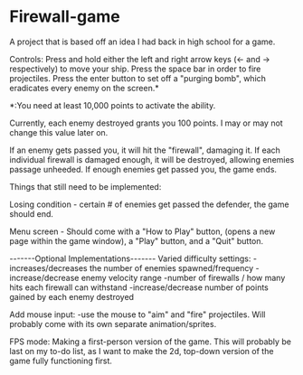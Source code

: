 # Firewall-game
A project that is based off an idea I had back in high school for a game.

Controls:
Press and hold either the left and right arrow keys (<- and -> respectively) to move your ship.
Press the space bar in order to fire projectiles.
Press the enter button to set off a "purging bomb", which eradicates every enemy on the screen.*

*:You need at least 10,000 points to activate the ability.

Currently, each enemy destroyed grants you 100 points. I may or may not change this value later on.


If an enemy gets passed you, it will hit the "firewall", damaging it. If each individual firewall is damaged enough, it will be destroyed, allowing enemies passage unheeded. If enough enemies get passed you, the game ends.

Things that still need to be implemented:

Losing condition - certain # of enemies get passed the defender, the game should end.

Menu screen - Should come with a "How to Play" button, (opens a new page within the game window), a "Play" button, and a "Quit" button.

-------Optional Implementations-------
Varied difficulty settings:
-increases/decreases the number of enemies spawned/frequency
-increase/decrease enemy velocity range
-number of firewalls / how many hits each firewall can withstand
-increase/decrease number of points gained by each enemy destroyed

Add mouse input:
-use the mouse to "aim" and "fire" projectiles. Will probably come with its own separate animation/sprites.

FPS mode:
Making a first-person version of the game. This will probably be last on my to-do list, as I want to make the 2d, top-down version of the game fully functioning first.
